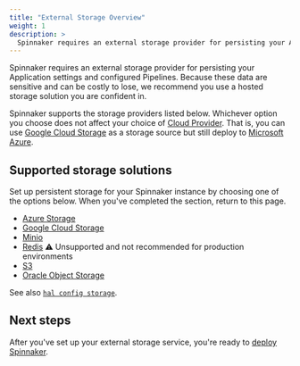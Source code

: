 ```yaml
---
title: "External Storage Overview"
weight: 1
description: >
  Spinnaker requires an external storage provider for persisting your Application settings and configured Pipelines.
---
```


Spinnaker requires an external storage provider for persisting your Application
settings and configured Pipelines. Because these data are sensitive and can be
costly to lose, we recommend you use a hosted storage solution you are confident
in.

Spinnaker supports the storage providers listed below. Whichever option you
choose does not affect your choice of [Cloud Provider](/docs/v1.19/setup/providers/).
That is, you can use [Google Cloud
Storage](https://cloud.google.com/storage/) as a storage
source but still deploy to [Microsoft Azure](https://azure.microsoft.com/).

## Supported storage solutions

Set up persistent storage for your Spinnaker instance by choosing one of the options below. When you've
completed the section, return to this page.

* [Azure Storage](/docs/v1.19/setup/install/storage/azs)
* [Google Cloud Storage](/docs/v1.19/setup/install/storage/gcs)
* [Minio](/docs/v1.19/setup/install/storage/minio)
* [Redis](/docs/v1.19/setup/install/storage/redis) :warning: Unsupported and not recommended for production environments
* [S3](/docs/v1.19/setup/install/storage/s3)
* [Oracle Object Storage](/docs/v1.19/setup/install/storage/oracle)


See also [`hal config storage`](/reference/halyard/commands/#hal-config-storage).

## Next steps

After you've set up your external storage service, you're ready to [deploy Spinnaker](/docs/v1.19/setup/install/deploy/).